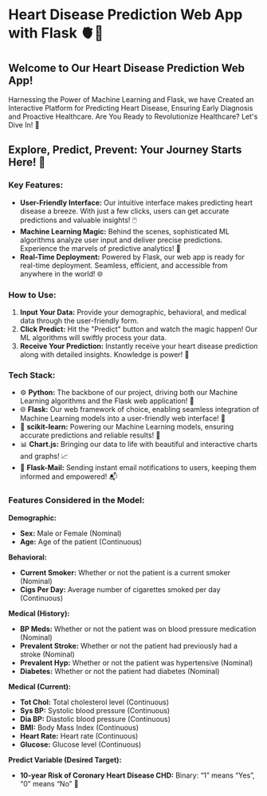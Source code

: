 # Heart Disease Prediction Web App with Flask 🫀🚀

## Welcome to Our Heart Disease Prediction Web App! 
Harnessing the Power of Machine Learning and Flask, we have Created an Interactive Platform for Predicting Heart Disease, Ensuring Early Diagnosis and Proactive Healthcare. Are You Ready to Revolutionize Healthcare? Let's Dive In! 🏥

## Explore, Predict, Prevent: Your Journey Starts Here! 🌟

### Key Features:
- **User-Friendly Interface:** Our intuitive interface makes predicting heart disease a breeze. With just a few clicks, users can get accurate predictions and valuable insights! 🖱️
- **Machine Learning Magic:** Behind the scenes, sophisticated ML algorithms analyze user input and deliver precise predictions. Experience the marvels of predictive analytics! 🌟
- **Real-Time Deployment:** Powered by Flask, our web app is ready for real-time deployment. Seamless, efficient, and accessible from anywhere in the world! 🌐

### How to Use:
1. **Input Your Data:** Provide your demographic, behavioral, and medical data through the user-friendly form.
2. **Click Predict:** Hit the "Predict" button and watch the magic happen! Our ML algorithms will swiftly process your data.
3. **Receive Your Prediction:** Instantly receive your heart disease prediction along with detailed insights. Knowledge is power! 💪

### Tech Stack:
- ⚙️ **Python:** The backbone of our project, driving both our Machine Learning algorithms and the Flask web application! 🐍
- 🌐 **Flask:** Our web framework of choice, enabling seamless integration of Machine Learning models into a user-friendly web interface! 🚀
- 🔬 **scikit-learn:** Powering our Machine Learning models, ensuring accurate predictions and reliable results! 🤝
- 📊 **Chart.js:** Bringing our data to life with beautiful and interactive charts and graphs! 📈
- 📧 **Flask-Mail:** Sending instant email notifications to users, keeping them informed and empowered! 📬

### Features Considered in the Model:

**Demographic:**
- **Sex:** Male or Female (Nominal)
- **Age:** Age of the patient (Continuous)

**Behavioral:**
- **Current Smoker:** Whether or not the patient is a current smoker (Nominal)
- **Cigs Per Day:** Average number of cigarettes smoked per day (Continuous)

**Medical (History):**
- **BP Meds:** Whether or not the patient was on blood pressure medication (Nominal)
- **Prevalent Stroke:** Whether or not the patient had previously had a stroke (Nominal)
- **Prevalent Hyp:** Whether or not the patient was hypertensive (Nominal)
- **Diabetes:** Whether or not the patient had diabetes (Nominal)

**Medical (Current):**
- **Tot Chol:** Total cholesterol level (Continuous)
- **Sys BP:** Systolic blood pressure (Continuous)
- **Dia BP:** Diastolic blood pressure (Continuous)
- **BMI:** Body Mass Index (Continuous)
- **Heart Rate:** Heart rate (Continuous)
- **Glucose:** Glucose level (Continuous)

**Predict Variable (Desired Target):**
- **10-year Risk of Coronary Heart Disease CHD:** Binary: “1” means “Yes”, “0” means “No” 🎯


